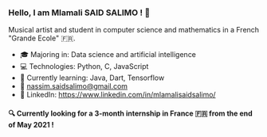 ### Hello, I am Mlamali SAID SALIMO ! :wave:

Musical artist and student in computer science and mathematics in a French "Grande Ecole" :fr:.

- :mortar_board: Majoring in: Data science and artificial intelligence
- :computer: Technologies: Python, C, JavaScript
- :seedling: Currently learning: Java, Dart, Tensorflow
- :email:	nassim.saidsalimo@gmail.com
- :briefcase: LinkedIn: https://www.linkedin.com/in/mlamalisaidsalimo/

#### :mag: Currently looking for a 3-month internship in France :fr: from the end of May 2021 ! 
